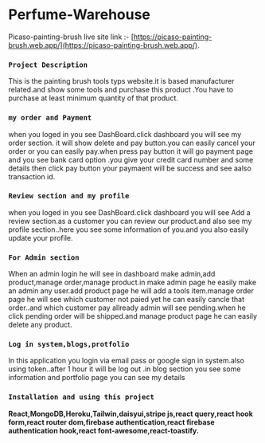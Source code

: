 # Perfume-Warehouse

Picaso-painting-brush live site link :- [https://picaso-painting-brush.web.app/](https://picaso-painting-brush.web.app/).


### `Project Description`
This is the painting brush tools typs website.it is based manufacturer related.and show some tools and purchase this product .You have to purchase at least minimum quantity of that product.

### `my order and Payment`
 when you loged in you  see DashBoard.click dashboard you will see my order section. it will show delete and pay button.you can easily cancel your order or you can easily pay.when press pay button it will go payment page and you see bank card option .you give your credit card number and some details then click pay button your paymaent will be success and see aalso transaction id. 

### `Review section and my profile `
when you loged in you  see DashBoard.click dashboard you will see Add a review section.as a customer you can review our product.and also see my profile section..here you see some information of you.and you also easily update your profile. 


### `For Admin section`

When an admin login he will see in dashboard make admin,add product,manage order,manage product.in make admin page he easily make an admin any user.add product page he will add a tools item.manage order page he will see which customer not paied yet he can easily cancle that order..and which customer pay allready admin will see pending.when he click pending order will be shipped.and manage product page he can easily delete any product.

### `Log in system,blogs,protfolio`

In this application you login via email pass or google sign in system.also using token..after 1 hour it will be log out .in blog section you see some information and portfolio page you can see my details

### `Installation and using this project`

**React,MongoDB,Heroku,Tailwin,daisyui,stripe js,react query,react hook form,react router dom,firebase authentication,react firebase authentication hook,react font-awesome,react-toastify.**

